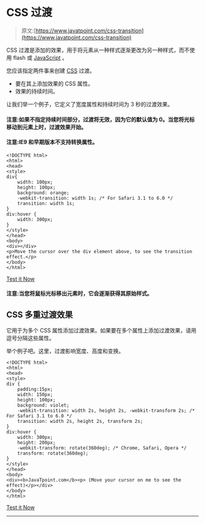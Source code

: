 # CSS 过渡

> 原文:[https://www.javatpoint.com/css-transition](https://www.javatpoint.com/css-transition)

CSS 过渡是添加的效果，用于将元素从一种样式逐渐更改为另一种样式，而不使用 flash 或 [JavaScript](https://javatpoint.com/javascript-tutorial) 。

您应该指定两件事来创建 [CSS](https://javatpoint.com/css-tutorial) 过渡。

*   要在其上添加效果的 CSS 属性。
*   效果的持续时间。

让我们举一个例子，它定义了宽度属性和持续时间为 3 秒的过渡效果。

#### 注意:如果不指定持续时间部分，过渡将无效，因为它的默认值为 0。当您将光标移动到元素上时，过渡效果开始。

#### 注意:IE9 和早期版本不支持转换属性。

```
<!DOCTYPE html>
<html>
<head>
<style> 
div{
    width: 100px;
    height: 100px;
    background: orange;
    -webkit-transition: width 1s; /* For Safari 3.1 to 6.0 */
    transition: width 1s;
}
div:hover {
    width: 300px;
}
</style>
</head>
<body>
<div></div>
<p>Move the cursor over the div element above, to see the transition effect.</p>
</body>
</html>

```

[Test it Now](https://www.javatpoint.com/oprweb/test.jsp?filename=csstransition1)

#### 注意:当您将鼠标光标移出元素时，它会逐渐获得其原始样式。

## CSS 多重过渡效果

它用于为多个 CSS 属性添加过渡效果。如果要在多个属性上添加过渡效果，请用逗号分隔这些属性。

举个例子吧。这里，过渡影响宽度、高度和变换。

```
<!DOCTYPE html>
<html>
<head>
<style> 
div {
    padding:15px;
    width: 150px;
    height: 100px;
    background: violet;
    -webkit-transition: width 2s, height 2s, -webkit-transform 2s; /* For Safari 3.1 to 6.0 */
    transition: width 2s, height 2s, transform 2s;
}
div:hover {
    width: 300px;
    height: 200px;
    -webkit-transform: rotate(360deg); /* Chrome, Safari, Opera */
    transform: rotate(360deg);
}
</style>
</head>
<body>
<div><b>JavaTpoint.com</b><p> (Move your cursor on me to see the effect)</p></div>
</body>
</html>

```

[Test it Now](https://www.javatpoint.com/oprweb/test.jsp?filename=csstransition2)

* * *